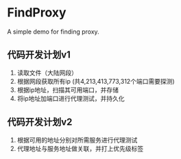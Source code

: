 # FindProxy
A simple demo for finding proxy.

## 代码开发计划v1
1. 读取文件（大陆网段）
2. 根据网段获取所有ip (共4,213,413,773,312个端口需要探测)
3. 根据ip地址，扫描其可用端口，并存储
4. 将ip地址加端口进行代理测试，并持久化

## 代码开发计划v2
1. 根据可用的地址分别对所需服务进行代理测试
2. 代理地址与服务地址做关联，并打上优先级标签
